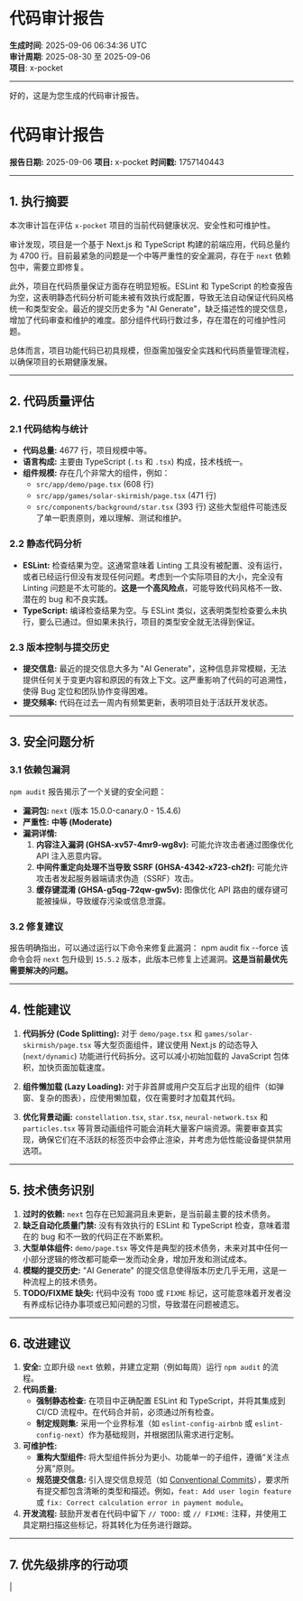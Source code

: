 # 代码审计报告

**生成时间**: 2025-09-06 06:34:36 UTC  
**审计周期**: 2025-08-30 至 2025-09-06  
**项目**: x-pocket  

---

好的，这是为您生成的代码审计报告。

# 代码审计报告

**报告日期:** 2025-09-06
**项目:** x-pocket
**时间戳:** 1757140443

---

## 1. 执行摘要

本次审计旨在评估 `x-pocket` 项目的当前代码健康状况、安全性和可维护性。

审计发现，项目是一个基于 Next.js 和 TypeScript 构建的前端应用，代码总量约为 4700 行。目前最紧急的问题是一个中等严重性的安全漏洞，存在于 `next` 依赖包中，需要立即修复。

此外，项目在代码质量保证方面存在明显短板。ESLint 和 TypeScript 的检查报告为空，这表明静态代码分析可能未被有效执行或配置，导致无法自动保证代码风格统一和类型安全。最近的提交历史多为 "AI Generate"，缺乏描述性的提交信息，增加了代码审查和维护的难度。部分组件代码行数过多，存在潜在的可维护性问题。

总体而言，项目功能代码已初具规模，但亟需加强安全实践和代码质量管理流程，以确保项目的长期健康发展。

---

## 2. 代码质量评估

### 2.1 代码结构与统计
- **代码总量:** 4677 行，项目规模中等。
- **语言构成:** 主要由 TypeScript (`.ts` 和 `.tsx`) 构成，技术栈统一。
- **组件规模:** 存在几个非常大的组件，例如：
    - `src/app/demo/page.tsx` (608 行)
    - `src/app/games/solar-skirmish/page.tsx` (471 行)
    - `src/components/background/star.tsx` (393 行)
  这些大型组件可能违反了单一职责原则，难以理解、测试和维护。

### 2.2 静态代码分析
- **ESLint:** 检查结果为空。这通常意味着 Linting 工具没有被配置、没有运行，或者已经运行但没有发现任何问题。考虑到一个实际项目的大小，完全没有 Linting 问题是不太可能的。**这是一个高风险点**，可能导致代码风格不一致、潜在的 bug 和不良实践。
- **TypeScript:** 编译检查结果为空。与 ESLint 类似，这表明类型检查要么未执行，要么已通过。但如果未执行，项目的类型安全就无法得到保证。

### 2.3 版本控制与提交历史
- **提交信息:** 最近的提交信息大多为 "AI Generate"，这种信息非常模糊，无法提供任何关于变更内容和原因的有效上下文。这严重影响了代码的可追溯性，使得 Bug 定位和团队协作变得困难。
- **提交频率:** 代码在过去一周内有频繁更新，表明项目处于活跃开发状态。

---

## 3. 安全问题分析

### 3.1 依赖包漏洞
`npm audit` 报告揭示了一个关键的安全问题：

- **漏洞包:** `next` (版本 15.0.0-canary.0 - 15.4.6)
- **严重性:** **中等 (Moderate)**
- **漏洞详情:**
    1.  **内容注入漏洞 (GHSA-xv57-4mr9-wg8v):** 可能允许攻击者通过图像优化 API 注入恶意内容。
    2.  **中间件重定向处理不当导致 SSRF (GHSA-4342-x723-ch2f):** 可能允许攻击者发起服务器端请求伪造（SSRF）攻击。
    3.  **缓存键混淆 (GHSA-g5qg-72qw-gw5v):** 图像优化 API 路由的缓存键可能被操纵，导致缓存污染或信息泄露。

### 3.2 修复建议
报告明确指出，可以通过运行以下命令来修复此漏洞：
npm audit fix --force
该命令会将 `next` 包升级到 `15.5.2` 版本，此版本已修复上述漏洞。**这是当前最优先需要解决的问题。**

---

## 4. 性能建议

1.  **代码拆分 (Code Splitting):** 对于 `demo/page.tsx` 和 `games/solar-skirmish/page.tsx` 等大型页面组件，建议使用 Next.js 的动态导入 (`next/dynamic`) 功能进行代码拆分。这可以减小初始加载的 JavaScript 包体积，加快页面加载速度。

2.  **组件懒加载 (Lazy Loading):** 对于非首屏或用户交互后才出现的组件（如弹窗、复杂的图表），应使用懒加载，仅在需要时才加载其代码。

3.  **优化背景动画:** `constellation.tsx`, `star.tsx`, `neural-network.tsx` 和 `particles.tsx` 等背景动画组件可能会消耗大量客户端资源。需要审查其实现，确保它们在不活跃的标签页中会停止渲染，并考虑为低性能设备提供禁用选项。

---

## 5. 技术债务识别

1.  **过时的依赖:** `next` 包存在已知漏洞且未更新，是当前最主要的技术债务。
2.  **缺乏自动化质量门禁:** 没有有效执行的 ESLint 和 TypeScript 检查，意味着潜在的 bug 和不一致的代码正在不断累积。
3.  **大型单体组件:** `demo/page.tsx` 等文件是典型的技术债务，未来对其中任何一小部分逻辑的修改都可能牵一发而动全身，增加开发和测试成本。
4.  **模糊的提交历史:** "AI Generate" 的提交信息使得版本历史几乎无用，这是一种流程上的技术债务。
5.  **TODO/FIXME 缺失:** 代码中没有 `TODO` 或 `FIXME` 标记，这可能意味着开发者没有养成标记待办事项或已知问题的习惯，导致潜在问题被遗忘。

---

## 6. 改进建议

1.  **安全:** 立即升级 `next` 依赖，并建立定期（例如每周）运行 `npm audit` 的流程。
2.  **代码质量:**
    - **强制静态检查:** 在项目中正确配置 ESLint 和 TypeScript，并将其集成到 CI/CD 流程中。在代码合并前，必须通过所有检查。
    - **制定规则集:** 采用一个业界标准（如 `eslint-config-airbnb` 或 `eslint-config-next`）作为基础规则，并根据团队需求进行定制。
3.  **可维护性:**
    - **重构大型组件:** 将大型组件拆分为更小、功能单一的子组件，遵循“关注点分离”原则。
    - **规范提交信息:** 引入提交信息规范（如 [Conventional Commits](https://www.conventionalcommits.org/)），要求所有提交都包含清晰的类型和描述。例如，`feat: Add user login feature` 或 `fix: Correct calculation error in payment module`。
4.  **开发流程:** 鼓励开发者在代码中留下 `// TODO:` 或 `// FIXME:` 注释，并使用工具定期扫描这些标记，将其转化为任务进行跟踪。

---

## 7. 优先级排序的行动项

|
